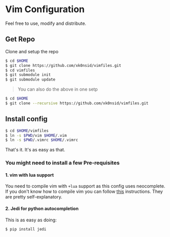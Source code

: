 # Vim Configuration

Feel free to use, modify and distribute.


## Get Repo

Clone and setup the repo

```sh
$ cd $HOME
$ git clone https://github.com/xk0nsid/vimfiles.git
$ cd vimfiles
$ git submodule init
$ git submodule update
```

> You can also do the above in one setp

```sh
$ cd $HOME
$ git clone --recursive https://github.com/xk0nsid/vimfiles.git
```

## Install config

```sh
$ cd $HOME/vimfiles
$ ln -s $PWD/vim $HOME/.vim
$ ln -s $PWD/.vimrc $HOME/.vimrc
```

That's it. It's as easy as that.


### You might need to install a few Pre-requisites

#### 1. vim with lua support

You need to compile vim with `+lua` support as this config uses neocomplete.
If you don't know how to compile vim you can follow
[this](https://github.com/Valloric/YouCompleteMe/wiki/Building-Vim-from-source)
instructions. They are pretty self-explanatory.

#### 2. Jedi for python autocompletion

This is as easy as doing:

```sh
$ pip install jedi
```
